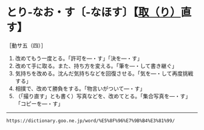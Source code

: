 # とり‐なお・す〔‐なほす〕【[取（り）](とる（取る）)直す】

［動サ五（四）］
1.  改めてもう一度とる。「許可を―・す」「決を―・す」
2.  改めて手に取る。また、持ち方を変える。「筆を―・して書き継ぐ」
3.   気持ちを改める。沈んだ気持ちなどを回復させる。「気を―・して再度挑戦する」
4.   相撲で、改めて勝負をする。「物言いがついて―・す」
5.   （「撮り直す」とも書く）写真などを、改めてとる。「集合写真を―・す」「コピーを―・す」

---
`https://dictionary.goo.ne.jp/word/%E5%8F%96%E7%9B%B4%E3%81%99/`